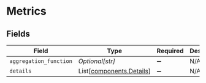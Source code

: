 # Metrics


## Fields

| Field                                                          | Type                                                           | Required                                                       | Description                                                    |
| -------------------------------------------------------------- | -------------------------------------------------------------- | -------------------------------------------------------------- | -------------------------------------------------------------- |
| `aggregation_function`                                         | *Optional[str]*                                                | :heavy_minus_sign:                                             | N/A                                                            |
| `details`                                                      | List[[components.Details](../../models/components/details.md)] | :heavy_minus_sign:                                             | N/A                                                            |
